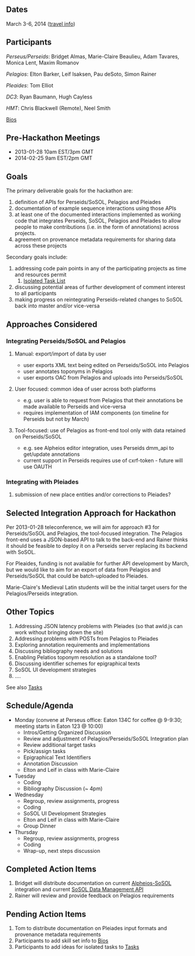 ## Dates

March 3-6, 2014 ([travel info](http://sites.tufts.edu/perseids/march-hackathon-named-entity-annotation/))

## Participants

_Perseus/Perseids_: Bridget Almas, Marie-Claire Beaulieu, Adam Tavares, Monica Lent, Maxim Romanov

_Pelagios_: Elton Barker, Leif Isaksen, Pau deSoto, Simon Rainer

_Pleaides_: Tom Elliot

_DC3_: Ryan Baumann, Hugh Cayless

_HMT_: Chris Blackwell (Remote), Neel Smith

[Bios](bios.md)

## Pre-Hackathon Meetings

* 2013-01-28 10am EST/3pm GMT 
* 2014-02-25 9am EST/2pm GMT

## Goals

The primary deliverable goals for the hackathon are:

1. definition of APIs for Perseids/SoSOL, Pelagios and Pleiades
2. documentation of example sequence interactions using those APIs
3. at least one of the documented interactions implemented as working code that  integrates Perseids, SoSOL, Pelagios and Pleiades to allow people to make contributions (i.e. in the form of annotations) across projects. 
4. agreement on provenance metadata requirements for sharing data across these projects

Secondary goals include:

1. addressing code pain points in any of the participating projects as time and resources permit
    1. [Isolated Task List](tasks.md)
2. discussing potential areas of further development of comment interest to all participants
3. making progress on reintegrating Perseids-related changes to SoSOL back into master and/or vice-versa

## Approaches Considered

### Integrating Perseids/SoSOL and Pelagios

1. Manual: export/import of data by user
    * user exports XML text being edited on Perseids/SoSOL into Pelagios
    * user annotates toponyms in Pelagios
    * user exports OAC from Pelagios and uploads into Perseids/SoSOL

2. User focused: common idea of user across both platforms 
    * e.g. user is able to request from Pelagios that their annotations be made available to Perseids and vice-versa
    * requires implementation of IAM components (on timeline for Perseids but not by March)

3. Tool-focused: use of Pelagios as front-end tool only with data retained on Perseids/SoSOL
    * e.g. see Alpheios editor integration, uses Perseids dmm_api to get/update annotations
    * current support in Perseids requires use of cxrf-token - future will use OAUTH

### Integrating with Pleiades

1. submission of new place entities and/or corrections to Pleiades?

## Selected Integration Approach for Hackathon

Per 2013-01-28 teleconference, we will aim for approach #3 for Perseids/SoSOL and Pelagios, the tool-focused integration. The Pelagios front-end uses a JSON-based API to talk to the back-end and Rainer thinks it should be feasible to deploy it on a Perseids server replacing its backend with SoSOL.  

For Pleaides, funding is not available for further API development by March, but we would like to aim for an export of data from Pelagios and Perseids/SoSOL that could be batch-uploaded to Pleiades.

Marie-Claire's Medieval Latin students will be the initial target users for the Pelagios/Perseids integration.

## Other Topics

1. Addressing JSON latency problems with Pleiades (so that awld.js can work without bringing down the site)
2. Addressing problems with POSTs from Pelagios to Pleiades
3. Exploring annotation requirements and implementations
4. Discussing bibliography needs and solutions
5. Enabling Pelatios toponym resolution as a standalone tool?
6. Discussing identifier schemes for epigraphical texts
7. SoSOL UI development strategies
8. ....

See also [Tasks](tasks.md)

## Schedule/Agenda

* Monday (convene at Perseus office: Eaton 134C for coffee @ 9-9:30; meeting starts in Eaton 123 @ 10:00)
    * Intros/Getting Organized Discussion
    * Review and adjustment of Pelagios/Perseids/SoSOL Integration plan
    * Review additional target tasks
    * Pick/assign tasks
    * Epigraphical Text Identifiers
    * Annotation Discussion
    * Elton and Leif in class with Marie-Claire
* Tuesday
    * Coding
    * Bibliography Discussion (~ 4pm)
* Wednesday
    * Regroup, review assignments, progress
    * Coding
    * SoSOL UI Development Strategies
    * Elton and Leif in class with Marie-Claire
    * Group Dinner
* Thursday
    * Regroup, review assignments, progress
    * Coding
    * Wrap-up, next steps discussion


## Completed Action Items
1. Bridget will distribute documentation on current [Alpheios-SoSOL](https://github.com/PerseusDL/perseids_docs/wiki/Alpheios-Integration) integration and current [SoSOL Data Management API](https://github.com/PerseusDL/perseids_docs/wiki/Data-Management-Module)
2. Rainer will review and provide feedback on Pelagios requirements

## Pending Action Items
1. Tom to distribute documentation on Pleiades input formats and provenance metadata requirements
2. Participants to add skill set info to [Bios](bios.md)
3. Participants to add ideas for isolated tasks to [Tasks](tasks.md)


